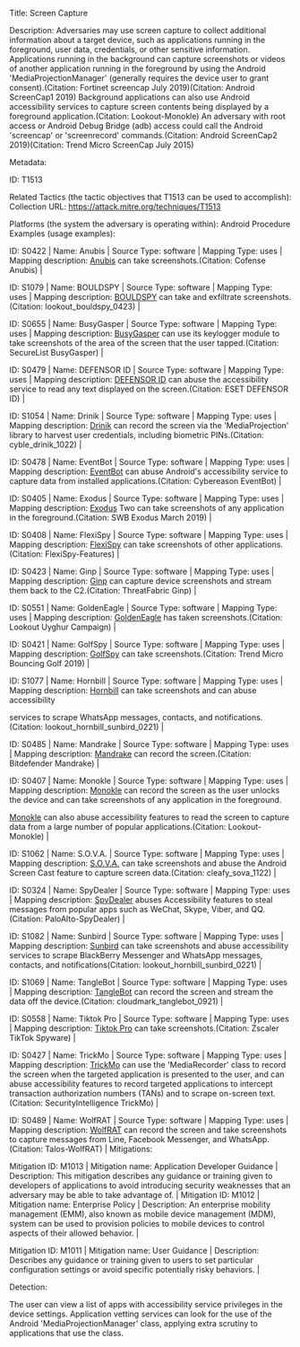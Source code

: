 Title: Screen Capture

Description: Adversaries may use screen capture to collect additional information about a target device, such as applications running in the foreground, user data, credentials, or other sensitive information. Applications running in the background can capture screenshots or videos of another application running in the foreground by using the Android 'MediaProjectionManager' (generally requires the device user to grant consent).(Citation: Fortinet screencap July 2019)(Citation: Android ScreenCap1 2019) Background applications can also use Android accessibility services to capture screen contents being displayed by a foreground application.(Citation: Lookout-Monokle) An adversary with root access or Android Debug Bridge (adb) access could call the Android 'screencap' or 'screenrecord' commands.(Citation: Android ScreenCap2 2019)(Citation: Trend Micro ScreenCap July 2015)

Metadata:

ID: T1513

Related Tactics (the tactic objectives that T1513 can be used to accomplish): Collection URL: https://attack.mitre.org/techniques/T1513

Platforms (the system the adversary is operating within): Android Procedure Examples (usage examples):

ID: S0422 | Name: Anubis | Source Type: software | Mapping Type: uses | Mapping description: [Anubis](https://attack.mitre.org/software/S0422) can take screenshots.(Citation: Cofense Anubis) |

ID: S1079 | Name: BOULDSPY | Source Type: software | Mapping Type: uses | Mapping description: [BOULDSPY](https://attack.mitre.org/software/S1079) can take and exfiltrate screenshots.(Citation: lookout_bouldspy_0423) |

ID: S0655 | Name: BusyGasper | Source Type: software | Mapping Type: uses | Mapping description: [BusyGasper](https://attack.mitre.org/software/S0655) can use its keylogger module to take screenshots of the area of the screen that the user tapped.(Citation: SecureList BusyGasper) |

ID: S0479 | Name: DEFENSOR ID | Source Type: software | Mapping Type: uses | Mapping description: [DEFENSOR ID](https://attack.mitre.org/software/S0479) can abuse the accessibility service to read any text displayed on the screen.(Citation: ESET DEFENSOR ID) |

ID: S1054 | Name: Drinik | Source Type: software | Mapping Type: uses | Mapping description: [Drinik](https://attack.mitre.org/software/S1054) can record the screen via the 'MediaProjection' library to harvest user credentials, including biometric PINs.(Citation: cyble_drinik_1022) |

ID: S0478 | Name: EventBot | Source Type: software | Mapping Type: uses | Mapping description: [EventBot](https://attack.mitre.org/software/S0478) can abuse Android's accessibility service to capture data from installed applications.(Citation: Cybereason EventBot) |

ID: S0405 | Name: Exodus | Source Type: software | Mapping Type: uses | Mapping description: [Exodus](https://attack.mitre.org/software/S0405) Two can take screenshots of any application in the foreground.(Citation: SWB Exodus March 2019) |

ID: S0408 | Name: FlexiSpy | Source Type: software | Mapping Type: uses | Mapping description: [FlexiSpy](https://attack.mitre.org/software/S0408) can take screenshots of other applications.(Citation: FlexiSpy-Features) |

ID: S0423 | Name: Ginp | Source Type: software | Mapping Type: uses | Mapping description: [Ginp](https://attack.mitre.org/software/S0423) can capture device screenshots and stream them back to the C2.(Citation: ThreatFabric Ginp) |

ID: S0551 | Name: GoldenEagle | Source Type: software | Mapping Type: uses | Mapping description: [GoldenEagle](https://attack.mitre.org/software/S0551) has taken screenshots.(Citation: Lookout Uyghur Campaign) |

ID: S0421 | Name: GolfSpy | Source Type: software | Mapping Type: uses | Mapping description: [GolfSpy](https://attack.mitre.org/software/S0421) can take screenshots.(Citation: Trend Micro Bouncing Golf 2019) |

ID: S1077 | Name: Hornbill | Source Type: software | Mapping Type: uses | Mapping description: [Hornbill](https://attack.mitre.org/software/S1077) can take screenshots and can abuse accessibility

services to scrape WhatsApp messages, contacts, and notifications.(Citation: lookout_hornbill_sunbird_0221) |

ID: S0485 | Name: Mandrake | Source Type: software | Mapping Type: uses | Mapping description: [Mandrake](https://attack.mitre.org/software/S0485) can record the screen.(Citation: Bitdefender Mandrake) |

ID: S0407 | Name: Monokle | Source Type: software | Mapping Type: uses | Mapping description: [Monokle](https://attack.mitre.org/software/S0407) can record the screen as the user unlocks the device and can take screenshots of any application in the foreground.

[Monokle](https://attack.mitre.org/software/S0407) can also abuse accessibility features to read the screen to capture data from a large number of popular applications.(Citation: Lookout-Monokle) |

ID: S1062 | Name: S.O.V.A. | Source Type: software | Mapping Type: uses | Mapping description: [S.O.V.A.](https://attack.mitre.org/software/S1062) can take screenshots and abuse the Android Screen Cast feature to capture screen data.(Citation: cleafy_sova_1122) |

ID: S0324 | Name: SpyDealer | Source Type: software | Mapping Type: uses | Mapping description: [SpyDealer](https://attack.mitre.org/software/S0324) abuses Accessibility features to steal messages from popular apps such as WeChat, Skype, Viber, and QQ.(Citation: PaloAlto-SpyDealer) |

ID: S1082 | Name: Sunbird | Source Type: software | Mapping Type: uses | Mapping description: [Sunbird](https://attack.mitre.org/software/S1082) can take screenshots and abuse accessibility services to scrape BlackBerry Messenger and WhatsApp messages, contacts, and notifications(Citation: lookout_hornbill_sunbird_0221) |

ID: S1069 | Name: TangleBot | Source Type: software | Mapping Type: uses | Mapping description: [TangleBot](https://attack.mitre.org/software/S1069) can record the screen and stream the data off the device.(Citation: cloudmark_tanglebot_0921) |

ID: S0558 | Name: Tiktok Pro | Source Type: software | Mapping Type: uses | Mapping description: [Tiktok Pro](https://attack.mitre.org/software/S0558) can take screenshots.(Citation: Zscaler TikTok Spyware) |

ID: S0427 | Name: TrickMo | Source Type: software | Mapping Type: uses | Mapping description: [TrickMo](https://attack.mitre.org/software/S0427) can use the 'MediaRecorder' class to record the screen when the targeted application is presented to the user, and can abuse accessibility features to record targeted applications to intercept transaction authorization numbers (TANs) and to scrape on-screen text.(Citation: SecurityIntelligence TrickMo) |

ID: S0489 | Name: WolfRAT | Source Type: software | Mapping Type: uses | Mapping description: [WolfRAT](https://attack.mitre.org/software/S0489) can record the screen and take screenshots to capture messages from Line, Facebook Messenger, and WhatsApp.(Citation: Talos-WolfRAT) | Mitigations:

Mitigation ID: M1013 | Mitigation name: Application Developer Guidance | Description: This mitigation describes any guidance or training given to developers of applications to avoid introducing security weaknesses that an adversary may be able to take advantage of. | Mitigation ID: M1012 | Mitigation name: Enterprise Policy | Description: An enterprise mobility management (EMM), also known as mobile device management (MDM), system can be used to provision policies to mobile devices to control aspects of their allowed behavior. |

Mitigation ID: M1011 | Mitigation name: User Guidance | Description: Describes any guidance or training given to users to set particular configuration settings or avoid specific potentially risky behaviors. |

Detection:

The user can view a list of apps with accessibility service privileges in the device settings. Application vetting services can look for the use of the Android 'MediaProjectionManager' class, applying extra scrutiny to applications that use the class.